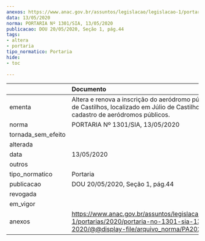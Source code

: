 ```yaml
---
anexos: https://www.anac.gov.br/assuntos/legislacao/legislacao-1/portarias/2020/portaria-no-1301-sia-13-05-2020/@@display-file/arquivo_norma/PA2020-1301.pdf
data: 13/05/2020
norma: PORTARIA Nº 1301/SIA, 13/05/2020
publicacao: DOU 20/05/2020, Seção 1, pág.44
tags:
- altera
- portaria
tipo_normatico: Portaria
hide: 
- toc 
 
---
```


|                    | Documento                                                                                                                                            |
|:-------------------|:-----------------------------------------------------------------------------------------------------------------------------------------------------|
| ementa             | Altera e renova a inscrição do aeródromo público Júlio de Castilhos, localizado em Júlio de Castilhos/RS, do cadastro de aeródromos públicos.        |
| norma              | PORTARIA Nº 1301/SIA, 13/05/2020                                                                                                                     |
| tornada_sem_efeito |                                                                                                                                                      |
| alterada           |                                                                                                                                                      |
| data               | 13/05/2020                                                                                                                                           |
| outros             |                                                                                                                                                      |
| tipo_normatico     | Portaria                                                                                                                                             |
| publicacao         | DOU 20/05/2020, Seção 1, pág.44                                                                                                                      |
| revogada           |                                                                                                                                                      |
| em_vigor           |                                                                                                                                                      |
| anexos             | https://www.anac.gov.br/assuntos/legislacao/legislacao-1/portarias/2020/portaria-no-1301-sia-13-05-2020/@@display-file/arquivo_norma/PA2020-1301.pdf |